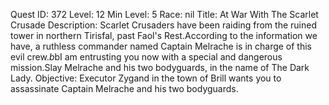 Quest ID: 372
Level: 12
Min Level: 5
Race: nil
Title: At War With The Scarlet Crusade
Description: Scarlet Crusaders have been raiding from the ruined tower in northern Tirisfal, past Faol's Rest.According to the information we have, a ruthless commander named Captain Melrache is in charge of this evil crew.$b$bI am entrusting you now with a special and dangerous mission.Slay Melrache and his two bodyguards, in the name of The Dark Lady.
Objective: Executor Zygand in the town of Brill wants you to assassinate Captain Melrache and his two bodyguards.
